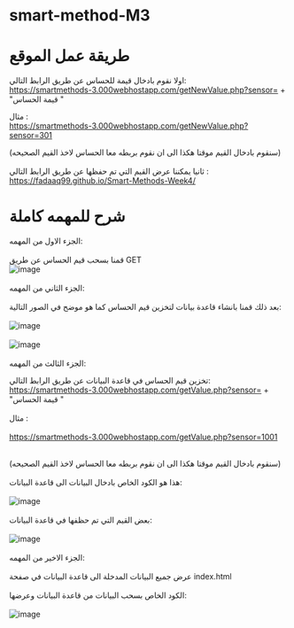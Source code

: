 # smart-method-M3
# طريقة عمل الموقع
اولا نقوم بادخال قيمة للحساس عن طريق الرابط التالي:
<br/>
https://smartmethods-3.000webhostapp.com/getNewValue.php?sensor= + "قيمة الحساس "
<br />

مثال :
<br />
https://smartmethods-3.000webhostapp.com/getNewValue.php?sensor=301
<br />

(سنقوم بادخال القيم موقتا هكذا الى ان نقوم بربطه معا الحساس لاخذ القيم الصحيحه)
<br />
<br />
ثانيا يمكننا عرض القيم التي تم حفظها عن طريق الرابط التالي :
https://fadaaq99.github.io/Smart-Methods-Week4/
<br />
# شرح للمهمه كاملة
الجزء الاول من المهمه:
<br />
<br />
قمنا بسحب قيم الحساس عن طريق GET 
<br />
![image](https://user-images.githubusercontent.com/110176361/181617733-bbfd0453-8a1f-46e3-8b08-747810f14b46.png)
<br />
<br />
الجزء الثاني من المهمه:
<br />
<br />
بعد ذلك قمنا بانشاء قاعدة بيانات لتخزين قيم الحساس كما هو موضح في الصور التالية:
<br />
<br />
![image](https://user-images.githubusercontent.com/109174615/182038204-15edab1d-11be-45a7-a06e-f623de6c562f.png)
<br />
<br />
![image](https://user-images.githubusercontent.com/98231758/181791570-67a6a3df-971e-442f-af90-a99761e66160.png)
<br />
<br />
الجزء الثالث من المهمه:

تخزين قيم الحساس في قاعدة البيانات عن طريق الرابط التالي:
https://smartmethods-3.000webhostapp.com/getValue.php?sensor= + "قيمة الحساس "
<br />
<br />
مثال :
<br />
<br />
https://smartmethods-3.000webhostapp.com/getValue.php?sensor=1001
<br />
<br />

(سنقوم بادخال القيم موقتا هكذا الى ان نقوم بربطه معا الحساس لاخذ القيم الصحيحه)
<br />
<br />
هذا هو الكود الخاص بادخال البيانات الى قاعدة البيانات:
<br />
<br />
![image](https://user-images.githubusercontent.com/109174615/182038224-36da44df-b984-4095-956d-fc42321dd920.png)
<br />
<br />
بعض القيم التي تم حظفها في قاعدة البيانات:
<br />
<br />
![image](https://user-images.githubusercontent.com/109174615/182038244-209998ce-fceb-411a-b4b1-a8de43a3fa56.png)
<br />
<br />
الجزء الاخير من المهمه:
<br />
<br />
عرض جميع البيانات المدخلة الى قاعدة البيانات في صفحة 
index.html
<br />
<br />
الكود الخاص بسحب البيانات من قاعدة البيانات وعرضها:
<br />
<br />
![image](https://user-images.githubusercontent.com/109174615/182038258-77b6687b-a5cd-411f-83c7-a906350fb79d.png)
<br />
<br />
